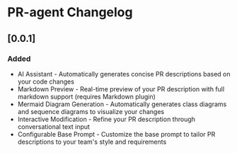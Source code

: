 <!-- Keep a Changelog guide -> https://keepachangelog.com -->

# PR-agent Changelog

## [0.0.1]
### Added
- AI Assistant - Automatically generates concise PR descriptions based on your code changes
- Markdown Preview - Real-time preview of your PR description with full markdown support (requires Markdown plugin)
- Mermaid Diagram Generation - Automatically generates class diagrams and sequence diagrams to visualize your changes
- Interactive Modification - Refine your PR description through conversational text input
- Configurable Base Prompt - Customize the base prompt to tailor PR descriptions to your team's style and requirements
